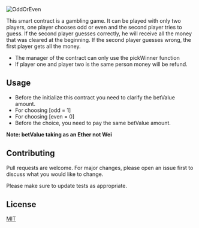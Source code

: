 ![OddOrEven](https://user-images.githubusercontent.com/78970916/162456449-dfd98401-3078-4287-ad1e-8a688a8582c5.png)

This smart contract is a gambling game. It can be played with only two players, one player chooses odd or even and the second player tries to guess. If the second player guesses correctly, he will receive all the money that was cleared at the beginning. If the second player guesses wrong, the first player gets all the money.

* The manager of the contract can only use the pickWinner function
* If player one and player two is the same person money will be refund.

## Usage
* Before the initialize this contract you need to clarify the betValue amount.
* For choosing [odd = 1]
* For choosing [even = 0]
* Before the choice, you need to pay the same betValue amount.

<b>Note: betValue taking as an Ether not Wei</b>

## Contributing

Pull requests are welcome. For major changes, please open an issue first to discuss what you would like to change.

Please make sure to update tests as appropriate.

## License

[MIT](https://choosealicense.com/licenses/mit/)
